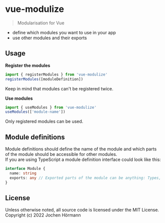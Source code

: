 # vue-modulize
> Modularisation for Vue

- define which modules you want to use in your app
- use other modules and their exports 

## Usage
**Register the modules**
```ts
import { registerModules } from 'vue-modulize'
registerModules([moduleDefinition])
```
Keep in mind that modules can't be registered twice.

**Use modules**
```ts
import { useModules } from 'vue-modulize'
useModules(['module-name'])
```
Only registered modules can be used.

## Module definitions
Module definitions should define the name of the module and which parts of the module should be accessible for other modules.  
If you are using TypeScript a module definition interface could look like this:  
```ts
interface Module {
  name: string
  exports: any // Exported parts of the module can be anything: Types, routes, Components etc.
}
```

## License

Unless otherwise noted, all source code is licensed under the MIT License.  
Copyright (c) 2022 Jochen Hörmann
